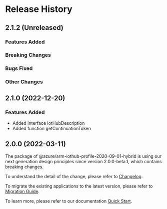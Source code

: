 # Release History

## 2.1.2 (Unreleased)

### Features Added

### Breaking Changes

### Bugs Fixed

### Other Changes

## 2.1.0 (2022-12-20)
    
### Features Added

  - Added Interface IotHubDescription
  - Added function getContinuationToken
    
    
## 2.0.0 (2022-03-11)

The package of @azure/arm-iothub-profile-2020-09-01-hybrid is using our next generation design principles since version 2.0.0-beta.1, which contains breaking changes.

To understand the detail of the change, please refer to [Changelog](https://aka.ms/js-track2-changelog).

To migrate the existing applications to the latest version, please refer to [Migration Guide](https://aka.ms/js-track2-migration-guide).

To learn more, please refer to our documentation [Quick Start](https://aka.ms/azsdk/js/mgmt/quickstart ).
